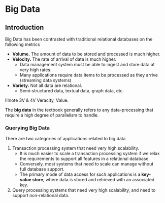 # Big Data

## Introduction

Big Data has been contrasted with traditional relational databases on the following metrics

- **Volume.** The amount of data to be stored and processed is much higher.
- **Velocity.** The rate of arrival of data is much higher.
  - Data management system must be able to ingest and store data at very high rates.
  - Many applications require data items to be processed as they arrive (streaming data systems)
- **Variety.** Not all data are relational.
  - Semi-structured data, textual data, graph data, etc.

!!!note 3V & 4V
    Veracity, Value.

The **big data** in the textbook generally refers to any data-processing that require a high degree of parallelism to handle.

### Querying Big Data

There are two categories of applications related to big data

1. Transaction processing system that need very high scalability.
   - It is much easier to scale a transaction processing system if we relax the requirements to support all features in a relational database.
   - Conversely, most systems that need to scale can manage without full database support.
   - The primary mode of data access for such applications is a **key-value store**, where data is stored and retrieved with an associated key.
2. Query processing systems that need very high scalability, and need to support non-relational data.
